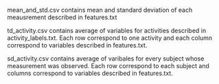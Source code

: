 mean_and_std.csv
	contains mean and standard deviation of each meausrement described in features.txt

td_activity.csv
	contains average of variables for activities described in activity_labels.txt. Each row correspond to one activity and each column correspond to variables described in features.txt.

sd_activity.csv
	contains average of varibales for every subject whose measurement was observed. Each row correspond to each subject and columns correspond to variables described in features.txt.



